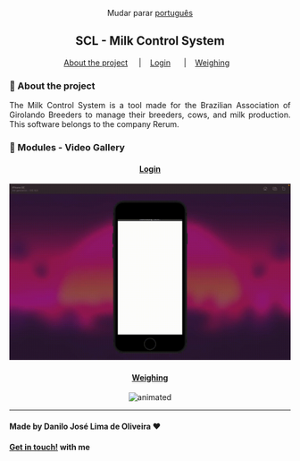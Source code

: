 <div align="center">

Mudar parar [português](https://github.com/Danilo-Js/My_Experience/tree/main/SCL/portuguese.md)

</div>

<div align="center">

## SCL - Milk Control System

</div>

<p align="center" direction="row">
  <a href="#iphone-about-the-project">About the project</a>&nbsp;&nbsp;&nbsp;&nbsp;
  |&nbsp;&nbsp;&nbsp;
  <a href="#login">Login</a>&nbsp;&nbsp;&nbsp;&nbsp;&nbsp;&nbsp;|&nbsp;&nbsp;&nbsp;
  <a href="#weighing">Weighing</a>&nbsp;&nbsp;&nbsp;
</p>

### :iphone: About the project

<p align="justify">
The Milk Control System is a tool made for the Brazilian Association of Girolando Breeders to manage their breeders, cows, and milk production.
This software belongs to the company Rerum.
</p>

### :balloon: Modules - Video Gallery

<div align="center">

#### [Login](https://mega.nz/embed/Utl3RLJY#NO2DQMnyTQo-uXdgo2MRiJ3gxgtkl_BldN7c9BjDAJA)
<img src="./assets/1_Login.gif" alt="animated" />

#### [Weighing](https://mega.nz/embed/5pUGVZ6a#F-bto7MIxXt95D2BId-9Pxnykfpsr0FT6epeYvRwhWM)
<img src="./assets/2.gif" alt="animated" />

</div>

---

#### Made by Danilo José Lima de Oliveira ♥ 
#### [Get in touch!](https://www.linkedin.com/in/danilo-js/) with me 